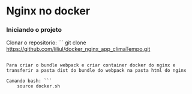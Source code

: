 # Nginx no docker

### Iniciando o projeto

Clonar o repositorio: ```
	git clone https://github.com/liliul/docker_nginx_app_climaTempo.git
```

Para criar o bundle webpack e criar container docker do nginx e transferir a pasta dist do bundle do webpack na pasta html do nginx

Camando bash: ```
	source docker.sh
```